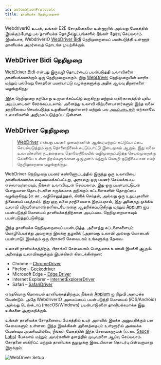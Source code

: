 ```yaml
---
id: automationProtocols
title: தானியக்க நெறிமுறைகள்
---
```


WebdriverIO உடன், உங்கள் E2E சோதனைகளை உள்ளூரில் அல்லது மேகத்தில் இயக்கும்போது பல தானியக்க தொழில்நுட்பங்களில் நீங்கள் தேர்வு செய்யலாம். இயல்பாக, WebdriverIO [WebDriver Bidi](https://w3c.github.io/webdriver-bidi/) நெறிமுறையைப் பயன்படுத்தி உள்ளூர் தானியக்க அமர்வைத் தொடங்க முயற்சிக்கும்.

## WebDriver Bidi நெறிமுறை

[WebDriver Bidi](https://w3c.github.io/webdriver-bidi/) என்பது இருவழி தொடர்பைப் பயன்படுத்தி உலாவிகளை தானியக்கமாக்கும் ஒரு நெறிமுறையாகும். இது [WebDriver](https://w3c.github.io/webdriver/) நெறிமுறையின் வாரிசு மற்றும் பல்வேறு சோதனை பயன்பாட்டு வழக்குகளுக்கு அதிக ஆய்வு திறன்களை வழங்குகிறது.

இந்த நெறிமுறை தற்போது உருவாக்கப்பட்டு வருகிறது மற்றும் எதிர்காலத்தில் புதிய அடிப்படைகள் சேர்க்கப்படலாம். அனைத்து உலாவி விற்பனையாளர்களும் இந்த வலை தரநிலையை செயல்படுத்த உறுதியளித்துள்ளனர் மற்றும் பல [அடிப்படைகள்](https://wpt.fyi/results/webdriver/tests/bidi?label=experimental&label=master&aligned) ஏற்கனவே உலாவிகளில் அறிமுகப்படுத்தப்பட்டுள்ளன.

## WebDriver நெறிமுறை

> [WebDriver](https://w3c.github.io/webdriver/) என்பது பயனர் முகவர்களின் ஆய்வு மற்றும் கட்டுப்பாட்டை செயல்படுத்தும் ஒரு தொலைநிலைக் கட்டுப்பாட்டு இடைமுகம் ஆகும். இது வலை உலாவிகளின் நடத்தையை தொலைநிலையில் வழிமுறைப்படுத்த செயல்முறைக்கு வெளியே உள்ள நிரல்களுக்கான ஒரு தளம் மற்றும் மொழி-நடுநிலையான வயர் நெறிமுறையை வழங்குகிறது.

WebDriver நெறிமுறை பயனர் கண்ணோட்டத்தில் இருந்து ஒரு உலாவியை தானியக்கமாக்க வடிவமைக்கப்பட்டது, அதாவது ஒரு பயனர் செய்யக்கூடிய எல்லாவற்றையும், நீங்கள் உலாவியுடன் செய்யலாம். இது ஒரு பயன்பாட்டுடன் பொதுவான தொடர்புகளை சுருக்கமாக குறிக்கும் கட்டளைகளின் தொகுப்பை வழங்குகிறது (எ.கா., வழிசெலுத்துதல், கிளிக் செய்தல், அல்லது ஒரு உறுப்புகளின் நிலையைப் படித்தல்). இது ஒரு வலை தரநிலையாக இருப்பதால், இது அனைத்து முக்கிய உலாவி விற்பனையாளர்களிடையே நன்கு ஆதரிக்கப்படுகிறது மற்றும் [Appium](http://appium.io) ஐப் பயன்படுத்தி மொபைல் தானியக்கத்திற்கான அடிப்படை நெறிமுறையாகவும் பயன்படுத்தப்படுகிறது.

இந்த தானியக்க நெறிமுறையைப் பயன்படுத்த, அனைத்து கட்டளைகளையும் மொழிபெயர்த்து அவற்றை இலக்கு சூழலில் (அதாவது உலாவி அல்லது மொபைல் பயன்பாடு) இயக்கும் ஒரு பிராக்ஸி சேவையகம் உங்களுக்கு தேவை.

உலாவி தானியக்கத்திற்கு, பிராக்ஸி சேவையகம் பொதுவாக உலாவி இயக்கி ஆகும். அனைத்து உலாவிகளுக்கும் இயக்கிகள் கிடைக்கின்றன:

- Chrome – [ChromeDriver](http://chromedriver.chromium.org/downloads)
- Firefox – [Geckodriver](https://github.com/mozilla/geckodriver/releases)
- Microsoft Edge – [Edge Driver](https://developer.microsoft.com/en-us/microsoft-edge/tools/webdriver/)
- Internet Explorer – [InternetExplorerDriver](https://github.com/SeleniumHQ/selenium/wiki/InternetExplorerDriver)
- Safari – [SafariDriver](https://developer.apple.com/documentation/webkit/testing_with_webdriver_in_safari)

எந்தவொரு மொபைல் தானியக்கத்திற்கும், நீங்கள் [Appium](http://appium.io) ஐ நிறுவி அமைக்க வேண்டும். அதே WebdriverIO அமைப்பைப் பயன்படுத்தி மொபைல் (iOS/Android) அல்லது டெஸ்க்டாப் (macOS/Windows) பயன்பாடுகளை தானியக்கமாக்க இது உங்களை அனுமதிக்கும்.

உங்கள் தானியக்க சோதனையை மேகத்தில் உயர் அளவில் இயக்க அனுமதிக்கும் பல சேவைகளும் உள்ளன. இந்த இயக்கிகள் அனைத்தையும் உள்ளூரில் அமைக்க வேண்டிய அவசியமில்லை, நீங்கள் மேகத்தில் இந்த சேவைகளுடன் (எ.கா. [Sauce Labs](https://saucelabs.com)) பேசலாம் மற்றும் அவர்களின் தளத்தில் முடிவுகளை ஆய்வு செய்யலாம். சோதனை ஸ்கிரிப்ட் மற்றும் தானியக்க சூழலுக்கு இடையிலான தொடர்பு பின்வருமாறு இருக்கும்:

![WebDriver Setup](/img/webdriver.png)